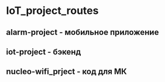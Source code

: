 # IoT_project_routes

## alarm-project - мобильное приложение
## iot-project - бэкенд
## nucleo-wifi_prject - код для МК
